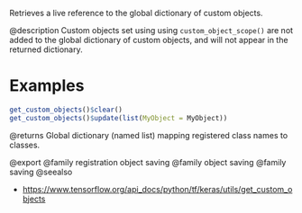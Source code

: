 Retrieves a live reference to the global dictionary of custom objects.

@description
Custom objects set using using `custom_object_scope()` are not added to the
global dictionary of custom objects, and will not appear in the returned
dictionary.

# Examples

```r
get_custom_objects()$clear()
get_custom_objects()$update(list(MyObject = MyObject))
```

@returns
    Global dictionary (named list) mapping registered class names to classes.

@export
@family registration object saving
@family object saving
@family saving
@seealso
+ <https://www.tensorflow.org/api_docs/python/tf/keras/utils/get_custom_objects>
